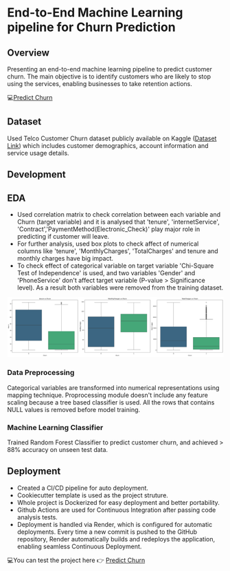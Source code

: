# End-to-End Machine Learning pipeline for Churn Prediction

## Overview
Presenting an end-to-end machine learning pipeline to predict customer churn. The main objective is to identify customers who are likely to stop using the services, enabling businesses to take retention actions.

💻[Predict Churn](https://end-to-end-mlops-pipeline-churn.onrender.com/)

## Dataset
Used Telco Customer Churn dataset publicly available on Kaggle ([Dataset Link](https://www.kaggle.com/datasets/blastchar/telco-customer-churn)) which includes customer demographics, account information and service usage details.
 

## Development

## EDA
- Used correlation matrix to check correlation between each variable and Churn (target variable) and it is analysed that 'tenure', 'internetService', 'Contract','PaymentMethod(Electronic_Check)' play major role in predicting if customer will leave.
- For further analysis, used box plots to check affect of numerical columns like 'tenure', 'MonthlyCharges', 'TotalCharges' and tenure and monthly charges have big impact.
- To check effect of categorical variable on target variable 'Chi-Square Test of Independence' is used, and two variables 'Gender' and 
'PhoneService' don't affect target variable (P-value > Significance level). As a result both variables were removed from the training dataset.

![Image 1](Images/Features_vs_Churn.png)

### Data Preprocessing
Categorical variables are transformed into numerical representations using mapping technique. Proprocessing module doesn't include any feature scaling because a tree based classifier is used. All the rows that contains NULL values is removed before model training.

### Machine Learning Classifier
Trained Random Forest Classifier to predict customer churn, and achieved > 88% accuracy on unseen test data.

## Deployment

- Created a CI/CD pipeline for auto deployment.
- Cookiecutter template is used as the project struture.
- Whole project is Dockerized for easy deployment and better portability.
- Github Actions are used for Continuous Integration after passing code analysis tests.
- Deployment is handled via Render, which is configured for automatic deployments. Every time a new commit is pushed to the GitHub repository, Render automatically builds and redeploys the application, enabling seamless Continuous Deployment.

💻You can test the project here 👉 [Predict Churn](https://end-to-end-mlops-pipeline-churn.onrender.com/)
